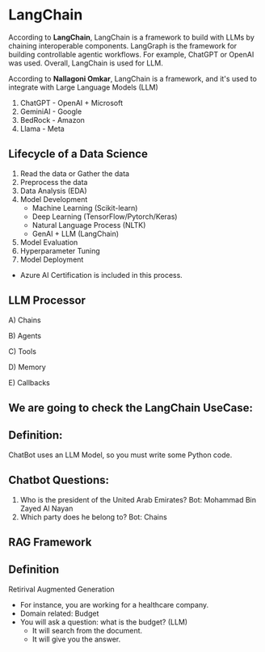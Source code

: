 # LangChain
According to **LangChain**, LangChain is a framework to build with LLMs by chaining interoperable components. LangGraph is the framework for building controllable agentic workflows. For example, ChatGPT or OpenAI was used. Overall, LangChain is used for LLM. 

According to **Nallagoni Omkar**, LangChain is a framework, and it's used to integrate with Large Language Models (LLM)

1) ChatGPT - OpenAI + Microsoft  
2) GeminiAI - Google 
3) BedRock - Amazon 
4) Llama - Meta

## Lifecycle of a Data Science 
1. Read the data or Gather the data
2. Preprocess the data
3. Data Analysis (EDA)
4. Model Development
     - Machine Learning (Scikit-learn)
     - Deep Learning (TensorFlow/Pytorch/Keras)
     - Natural Language Process (NLTK)
     - GenAI + LLM (LangChain)
5. Model Evaluation
6. Hyperparameter Tuning
7. Model Deployment
  - Azure AI Certification is included in this process.  

## LLM Processor
A) Chains 

B) Agents 

C) Tools 

D) Memory 

E) Callbacks 

## We are going to check the LangChain UseCase: 
## Definition: 
ChatBot uses an LLM Model, so you must write some Python code.

## Chatbot Questions: 
1. Who is the president of the United Arab Emirates?
Bot: Mohammad Bin Zayed Al Nayan
2. Which party does he belong to?
Bot: Chains


## RAG Framework 
## Definition 
Retirival Augmented Generation 
- For instance, you are working for a healthcare company.
- Domain related: Budget
- You will ask a question: what is the budget? (LLM)
    - It will search from the document.
    - It will give you the answer.
  
 








